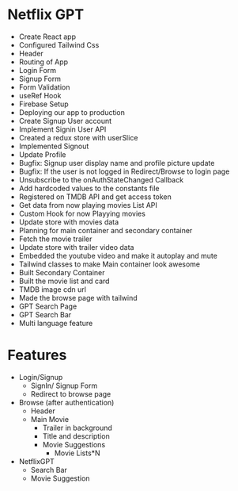 # Netflix GPT
- Create React app
- Configured Tailwind Css
- Header
- Routing of App
- Login Form   
- Signup Form 
- Form Validation
- useRef Hook
- Firebase Setup
- Deploying our app to production
- Create Signup User account
- Implement Signin User API
- Created a redux store with userSlice
- Implemented Signout
- Update Profile
- Bugfix: Signup user display name and profile picture update
- Bugfix: If the user is not logged in Redirect/Browse to login page
- Unsubscribe to the onAuthStateChanged Callback
- Add hardcoded values to the constants file
- Registered on TMDB API and get access token
- Get data from now playing movies List API
- Custom Hook for now Playying movies
- Update store with movies data
- Planning for main container and secondary container
- Fetch the movie trailer
- Update store with trailer video data
- Embedded the youtube video and make it autoplay and mute
- Tailwind classes to make Main container look awesome
- Built Secondary Container
- Built the movie list and card
- TMDB image cdn url
- Made the browse page with tailwind
- GPT Search Page
- GPT Search Bar
- Multi language feature 



# Features
- Login/Signup 
    - SignIn/ Signup Form
    - Redirect to browse page
- Browse (after authentication)
    - Header
    - Main Movie
        - Trailer in background
        - Title and description
        - Movie Suggestions
            - Movie Lists*N
- NetflixGPT
    - Search Bar
    - Movie Suggestion
